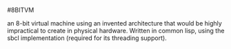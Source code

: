 #8BITVM

an 8-bit virtual machine using an invented architecture that would be highly impractical to create in physical hardware. Written in common lisp, using the sbcl implementation (required for its threading support).
